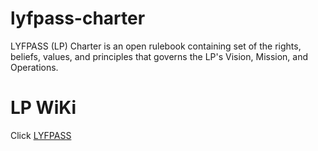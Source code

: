 # lyfpass-charter
LYFPASS (LP) Charter is an open rulebook containing set of the rights, beliefs, values, and principles that governs the LP's Vision, Mission, and Operations.
# LP WiKi
Click [LYFPASS](https://github.com/sarabconsulting/lyfpass-charter.github.io/wiki)
